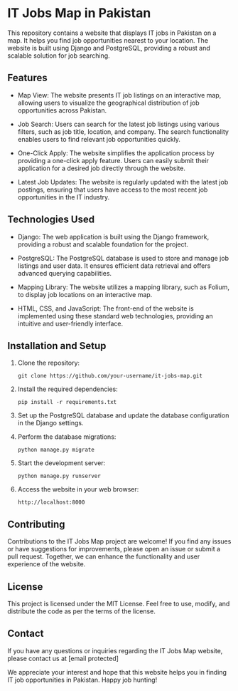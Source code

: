# IT Jobs Map in Pakistan

This repository contains a website that displays IT jobs in Pakistan on a map. It helps you find job opportunities nearest to your location. The website is built using Django and PostgreSQL, providing a robust and scalable solution for job searching.

## Features

- Map View: The website presents IT job listings on an interactive map, allowing users to visualize the geographical distribution of job opportunities across Pakistan.

- Job Search: Users can search for the latest job listings using various filters, such as job title, location, and company. The search functionality enables users to find relevant job opportunities quickly.

- One-Click Apply: The website simplifies the application process by providing a one-click apply feature. Users can easily submit their application for a desired job directly through the website.

- Latest Job Updates: The website is regularly updated with the latest job postings, ensuring that users have access to the most recent job opportunities in the IT industry.

## Technologies Used

- Django: The web application is built using the Django framework, providing a robust and scalable foundation for the project.

- PostgreSQL: The PostgreSQL database is used to store and manage job listings and user data. It ensures efficient data retrieval and offers advanced querying capabilities.

- Mapping Library: The website utilizes a mapping library, such as Folium, to display job locations on an interactive map.

- HTML, CSS, and JavaScript: The front-end of the website is implemented using these standard web technologies, providing an intuitive and user-friendly interface.

## Installation and Setup

1. Clone the repository:
   ```
   git clone https://github.com/your-username/it-jobs-map.git
   ```

2. Install the required dependencies:
   ```
   pip install -r requirements.txt
   ```

3. Set up the PostgreSQL database and update the database configuration in the Django settings.

4. Perform the database migrations:
   ```
   python manage.py migrate
   ```

5. Start the development server:
   ```
   python manage.py runserver
   ```

6. Access the website in your web browser:
   ```
   http://localhost:8000
   ```

## Contributing

Contributions to the IT Jobs Map project are welcome! If you find any issues or have suggestions for improvements, please open an issue or submit a pull request. Together, we can enhance the functionality and user experience of the website.

## License

This project is licensed under the MIT License. Feel free to use, modify, and distribute the code as per the terms of the license.

## Contact

If you have any questions or inquiries regarding the IT Jobs Map website, please contact us at [email protected]

We appreciate your interest and hope that this website helps you in finding IT job opportunities in Pakistan. Happy job hunting!